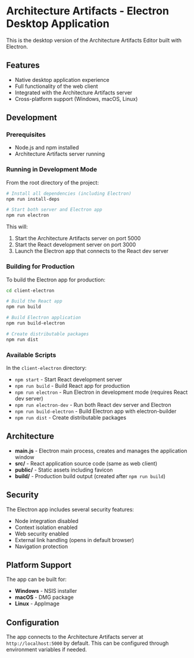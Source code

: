 # Architecture Artifacts - Electron Desktop Application

This is the desktop version of the Architecture Artifacts Editor built with Electron.

## Features

- Native desktop application experience
- Full functionality of the web client
- Integrated with the Architecture Artifacts server
- Cross-platform support (Windows, macOS, Linux)

## Development

### Prerequisites

- Node.js and npm installed
- Architecture Artifacts server running

### Running in Development Mode

From the root directory of the project:

```bash
# Install all dependencies (including Electron)
npm run install-deps

# Start both server and Electron app
npm run electron
```

This will:
1. Start the Architecture Artifacts server on port 5000
2. Start the React development server on port 3000  
3. Launch the Electron app that connects to the React dev server

### Building for Production

To build the Electron app for production:

```bash
cd client-electron

# Build the React app
npm run build

# Build Electron application
npm run build-electron

# Create distributable packages
npm run dist
```

### Available Scripts

In the `client-electron` directory:

- `npm start` - Start React development server
- `npm run build` - Build React app for production
- `npm run electron` - Run Electron in development mode (requires React dev server)
- `npm run electron-dev` - Run both React dev server and Electron
- `npm run build-electron` - Build Electron app with electron-builder
- `npm run dist` - Create distributable packages

## Architecture

- **main.js** - Electron main process, creates and manages the application window
- **src/** - React application source code (same as web client)  
- **public/** - Static assets including favicon
- **build/** - Production build output (created after `npm run build`)

## Security

The Electron app includes several security features:

- Node integration disabled
- Context isolation enabled
- Web security enabled
- External link handling (opens in default browser)
- Navigation protection

## Platform Support

The app can be built for:

- **Windows** - NSIS installer
- **macOS** - DMG package  
- **Linux** - AppImage

## Configuration

The app connects to the Architecture Artifacts server at `http://localhost:5000` by default. This can be configured through environment variables if needed.